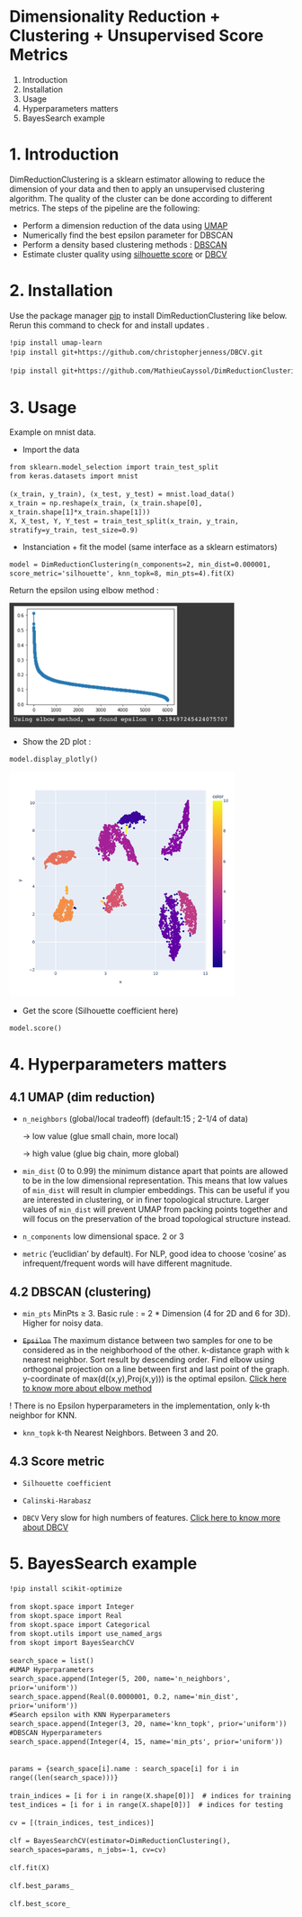# Dimensionality Reduction + Clustering + Unsupervised Score Metrics

1. Introduction
2. Installation
3. Usage
4. Hyperparameters matters
5. BayesSearch example

# 1. Introduction

DimReductionClustering is a sklearn estimator allowing to reduce the dimension of your data and then to apply an unsupervised clustering algorithm. The quality of the cluster can be done according to different metrics. The steps of the pipeline are the following: 

- Perform a dimension reduction of the data using [UMAP](https://umap-learn.readthedocs.io/en/latest/how_umap_works.html)
- Numerically find the best epsilon parameter for DBSCAN
- Perform a density based clustering methods : [DBSCAN](https://scikit-learn.org/stable/modules/generated/sklearn.cluster.DBSCAN.html)
- Estimate cluster quality using [silhouette score](https://scikit-learn.org/stable/modules/generated/sklearn.metrics.silhouette_score.html) or [DBCV](https://github.com/christopherjenness/DBCV)

# 2. Installation

Use the package manager [pip](https://pip.pypa.io/en/stable/) to install DimReductionClustering like below. 
Rerun this command to check for and install  updates .
```bash
!pip install umap-learn
!pip install git+https://github.com/christopherjenness/DBCV.git

!pip install git+https://github.com/MathieuCayssol/DimReductionClustering.git
```

# 3. Usage

Example on mnist data.


- Import the data
```
from sklearn.model_selection import train_test_split
from keras.datasets import mnist

(x_train, y_train), (x_test, y_test) = mnist.load_data()
x_train = np.reshape(x_train, (x_train.shape[0], x_train.shape[1]*x_train.shape[1]))
X, X_test, Y, Y_test = train_test_split(x_train, y_train, stratify=y_train, test_size=0.9)
```


- Instanciation + fit the model (same interface as a sklearn estimators)
```
model = DimReductionClustering(n_components=2, min_dist=0.000001, score_metric='silhouette', knn_topk=8, min_pts=4).fit(X)
```

Return the epsilon using elbow method :

<img src="/images/epsilon_elbow.png?raw=true" width="400">

- Show the 2D plot :
```
model.display_plotly()
```

<img src="/images/minist.png?raw=true" width="400">

- Get the score (Silhouette coefficient here)

```
model.score()
```

# 4. Hyperparameters matters

## 4.1 UMAP (dim reduction)

- `n_neighbors`  (global/local tradeoff) (default:15 ; 2-1/4 of data)
    
    → low value (glue small chain, more local) 
    
    → high value (glue big chain, more global)
    
- `min_dist` (0 to 0.99) the minimum distance apart that points are allowed to be in the low dimensional representation. This means that low values of `min_dist` will result in clumpier embeddings. This can be useful if you are interested in clustering, or in finer topological structure. Larger values of `min_dist` will prevent UMAP from packing points together and will focus on the preservation of the broad topological structure instead.
- `n_components` low dimensional space. 2 or 3
- `metric` (’euclidian’ by default). For NLP, good idea to choose ‘cosine’ as infrequent/frequent words will have different magnitude.


## 4.2 DBSCAN (clustering)

- `min_pts` MinPts ≥ 3. Basic rule : = 2 * Dimension  (4 for 2D and 6 for 3D). Higher for noisy data.
    
- ~~`Epsilon`~~ The maximum distance between two samples for one to be considered as in the neighborhood of the other. k-distance graph with k nearest neighbor. Sort result by descending order. Find elbow using orthogonal projection on a line between first and last point of the graph. y-coordinate of max(d((x,y),Proj(x,y))) is the optimal epsilon. [Click here to know more about elbow method](https://www.ccs.neu.edu/home/vip/teach/DMcourse/2_cluster_EM_mixt/notes_slides/revisitofrevisitDBSCAN.pdf)

! There is no Epsilon hyperparameters in the implementation, only k-th neighbor for KNN.

- `knn_topk` k-th Nearest Neighbors. Between 3 and 20.

## 4.3 Score metric

- `Silhouette coefficient`
    
- `Calinski-Harabasz`
    
- `DBCV` Very slow for high numbers of features. [Click here to know more about DBCV](https://epubs.siam.org/doi/pdf/10.1137/1.9781611973440.96)


# 5. BayesSearch example

```
!pip install scikit-optimize

from skopt.space import Integer
from skopt.space import Real
from skopt.space import Categorical
from skopt.utils import use_named_args
from skopt import BayesSearchCV

search_space = list()
#UMAP Hyperparameters
search_space.append(Integer(5, 200, name='n_neighbors', prior='uniform'))
search_space.append(Real(0.0000001, 0.2, name='min_dist', prior='uniform'))
#Search epsilon with KNN Hyperparameters
search_space.append(Integer(3, 20, name='knn_topk', prior='uniform'))
#DBSCAN Hyperparameters
search_space.append(Integer(4, 15, name='min_pts', prior='uniform'))


params = {search_space[i].name : search_space[i] for i in range((len(search_space)))}

train_indices = [i for i in range(X.shape[0])]  # indices for training
test_indices = [i for i in range(X.shape[0])]  # indices for testing

cv = [(train_indices, test_indices)]

clf = BayesSearchCV(estimator=DimReductionClustering(), search_spaces=params, n_jobs=-1, cv=cv)

clf.fit(X)

clf.best_params_

clf.best_score_
```




